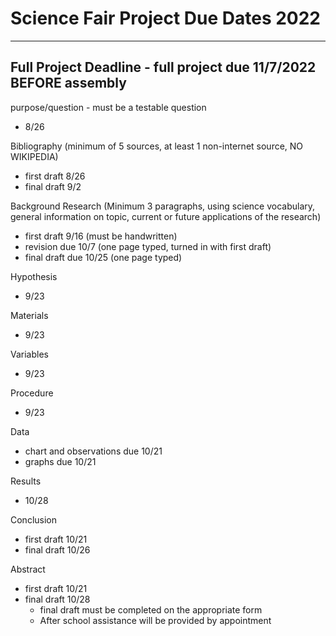 # Science Fair Project Due Dates 2022
---------
## Full Project Deadline - full project due 11/7/2022 BEFORE assembly

purpose/question - must be a testable question
- 8/26

Bibliography (minimum of 5 sources, at least 1 non-internet source, NO WIKIPEDIA)
- first draft 8/26
- final draft 9/2

Background Research (Minimum 3 paragraphs, using science vocabulary, general information on topic, current or future applications of the research)
- first draft 9/16 (must be handwritten)
- revision due 10/7 (one page typed, turned in with first draft)
- final draft due 10/25 (one page typed)

Hypothesis
- 9/23

Materials
- 9/23

Variables
- 9/23

Procedure
- 9/23

Data
- chart and observations due 10/21
- graphs due 10/21

Results
- 10/28

Conclusion
- first draft 10/21
- final draft 10/26

Abstract
- first draft 10/21
- final draft 10/28
    - final draft must be completed on the appropriate form
    - After school assistance will be provided by appointment